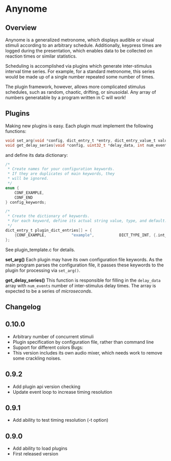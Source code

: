 # Anynome

## Overview

Anynome is a generalized metronome, which displays audible or visual stimuli according to an arbitrary schedule.  Additionally, keypress times are logged during the presentation, which enables data to be collected on reaction times or similar statistics.

Scheduling is accomplished via plugins which generate inter-stimulus interval time series. For example, for a standard metronome, this series would be made up of a single number repeated some number of times.

The plugin framework, however, allows more complicated stimulus schedules, such as random, chaotic, drifting, or sinusoidal.  Any array of numbers generatable by a program written in C will work!

## Plugins

Making new plugins is easy.  Each plugin must implement the following functions:
```C
void set_arg(void *config, dict_entry_t *entry, dict_entry_value_t value);
void get_delay_series(void *config, uint32_t *delay_data, int num_events);
```

and define its data dictionary:

```C
/*
 * Create names for your configuration keywords.
 * If they are duplicates of main keywords, they
 * will be ignored.
 */
enum {
    CONF_EXAMPLE,
    CONF_END
} config_keywords;

/*
 * Create the dictionary of keywords.
 * For each keyword, define its actual string value, type, and default.
 */
dict_entry_t plugin_dict_entries[] = {
    {CONF_EXAMPLE,           "example",           DICT_TYPE_INT, {.int_val=1}}
};
```

See plugin\_template.c for details.

**set\_arg()**
Each plugin may have its own configuration file keywords. As the main program parses the configuration file, it passes these keywords to the plugin for processing via `set_arg()`.

**get\_delay\_series()**
This function is responsible for filling in the `delay_data` array with `num_events` number of inter-stimulus delay times. The array is expected to be a series of *microseconds*.

## Changelog

0.10.0
------
- Arbitrary number of concurrent stimuli
- Plugin specification by configuration file, rather than command line
- Support for different colors
Bugs:
- This version includes its own audio mixer, which needs work to
  remove some crackling noises.

0.9.2
-----
- Add plugin api version checking
- Update event loop to increase timing resolution

0.9.1
-----
- Add ability to test timing resolution (-t option)

0.9.0
-----
- Add ability to load plugins
- First released version

